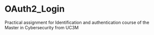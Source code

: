 # OAuth2_Login
Practical assignment for Identification and authentication course of the Master in Cybersecurity from UC3M
